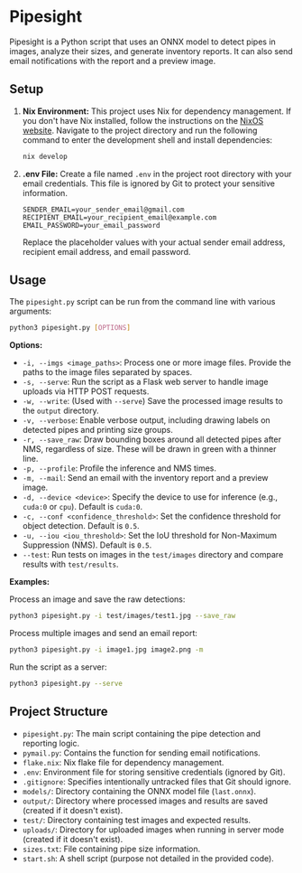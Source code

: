 # Pipesight

Pipesight is a Python script that uses an ONNX model to detect pipes in images, analyze their sizes, and generate inventory reports. It can also send email notifications with the report and a preview image.

## Setup

1.  **Nix Environment:** This project uses Nix for dependency management. If you don't have Nix installed, follow the instructions on the [NixOS website](https://nixos.org/download/).
    Navigate to the project directory and run the following command to enter the development shell and install dependencies:
    ```bash
    nix develop
    ```

2.  **.env File:** Create a file named `.env` in the project root directory with your email credentials. This file is ignored by Git to protect your sensitive information.
    ```
    SENDER_EMAIL=your_sender_email@gmail.com
    RECIPIENT_EMAIL=your_recipient_email@example.com
    EMAIL_PASSWORD=your_email_password
    ```
    Replace the placeholder values with your actual sender email address, recipient email address, and email password.

## Usage

The `pipesight.py` script can be run from the command line with various arguments:

```bash
python3 pipesight.py [OPTIONS]
```

**Options:**

*   `-i, --imgs <image_paths>`: Process one or more image files. Provide the paths to the image files separated by spaces.
*   `-s, --serve`: Run the script as a Flask web server to handle image uploads via HTTP POST requests.
*   `-w, --write`: (Used with `--serve`) Save the processed image results to the `output` directory.
*   `-v, --verbose`: Enable verbose output, including drawing labels on detected pipes and printing size groups.
*   `-r, --save_raw`: Draw bounding boxes around all detected pipes after NMS, regardless of size. These will be drawn in green with a thinner line.
*   `-p, --profile`: Profile the inference and NMS times.
*   `-m, --mail`: Send an email with the inventory report and a preview image.
*   `-d, --device <device>`: Specify the device to use for inference (e.g., `cuda:0` or `cpu`). Default is `cuda:0`.
*   `-c, --conf <confidence_threshold>`: Set the confidence threshold for object detection. Default is `0.5`.
*   `-u, --iou <iou_threshold>`: Set the IoU threshold for Non-Maximum Suppression (NMS). Default is `0.5`.
*   `--test`: Run tests on images in the `test/images` directory and compare results with `test/results`.

**Examples:**

Process an image and save the raw detections:
```bash
python3 pipesight.py -i test/images/test1.jpg --save_raw
```

Process multiple images and send an email report:
```bash
python3 pipesight.py -i image1.jpg image2.png -m
```

Run the script as a server:
```bash
python3 pipesight.py --serve
```

## Project Structure

*   `pipesight.py`: The main script containing the pipe detection and reporting logic.
*   `pymail.py`: Contains the function for sending email notifications.
*   `flake.nix`: Nix flake file for dependency management.
*   `.env`: Environment file for storing sensitive credentials (ignored by Git).
*   `.gitignore`: Specifies intentionally untracked files that Git should ignore.
*   `models/`: Directory containing the ONNX model file (`last.onnx`).
*   `output/`: Directory where processed images and results are saved (created if it doesn't exist).
*   `test/`: Directory containing test images and expected results.
*   `uploads/`: Directory for uploaded images when running in server mode (created if it doesn't exist).
*   `sizes.txt`: File containing pipe size information.
*   `start.sh`: A shell script (purpose not detailed in the provided code).
